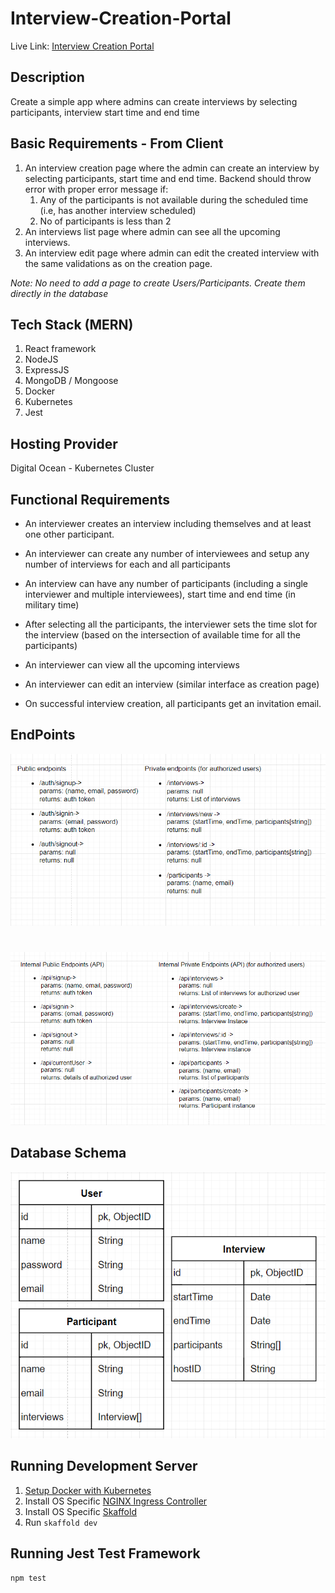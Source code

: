 # Interview-Creation-Portal

Live Link: [Interview Creation Portal](https://www.holdmypotion.tech/)

## Description

Create a simple app where admins can create interviews by selecting participants, interview start time and end time

## Basic Requirements - From Client

1. An interview creation page where the admin can create an interview by selecting participants, start time and end time. Backend should throw error with proper error message if:
   1. Any of the participants is not available during the scheduled time (i.e, has another interview scheduled)
   2. No of participants is less than 2
2. An interviews list page where admin can see all the upcoming interviews.
3. An interview edit page where admin can edit the created interview with the same validations as on the creation page.

_Note: No need to add a page to create Users/Participants. Create them directly in the database_

## Tech Stack (MERN)

1. React framework
2. NodeJS
3. ExpressJS
4. MongoDB / Mongoose
5. Docker
6. Kubernetes
7. Jest

## Hosting Provider

Digital Ocean - Kubernetes Cluster

## Functional Requirements

- An interviewer creates an interview including themselves and at least one other participant.

- An interviewer can create any number of interviewees and setup any number of interviews for each and all participants

- An interview can have any number of participants (including a single interviewer and multiple interviewees),
  start time and end time (in military time)

- After selecting all the participants, the interviewer sets the time slot for the interview
  (based on the intersection of available time for all the participants)

- An interviewer can view all the upcoming interviews

- An interviewer can edit an interview (similar interface as creation page)

- On successful interview creation, all participants get an invitation email.

## EndPoints

![Public | Private EndPoints](./assets/exter.png "Public | Private EndPoints")

#

![Internal Public | Private EndPoints](./assets/inter.png "Internal Public | Private EndPointsPrivate Endpoint")

## Database Schema

![Database Schema](./assets/dbschema.png "Database Schema")

## Running Development Server

1. [Setup Docker with Kubernetes](https://www.docker.com/products/docker-desktop)
2. Install OS Specific [NGINX Ingress Controller](https://kubernetes.github.io/ingress-nginx/deploy/)
3. Install OS Specific [Skaffold](https://skaffold.dev/docs/install/)
4. Run `skaffold dev`

## Running Jest Test Framework

```sh
npm test
```
